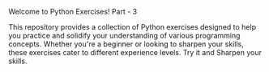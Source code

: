 Welcome to Python Exercises!
Part - 3

This repository provides a collection of Python exercises designed to help you practice and solidify your understanding of various programming concepts. Whether you're a beginner or looking to sharpen your skills, these exercises cater to different experience levels.
Try it and Sharpen your skills.
